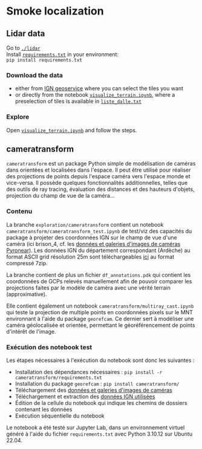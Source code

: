# Smoke localization

## Lidar data
Go to [`./lidar`](./lidar)  
Install [`requirements.txt`](./lidar/requirements.txt) in your environment:  
`pip install requirements.txt`  

### Download the data
- either from [IGN geoservice](https://geoservices.ign.fr/lidarhd) where you can select the tiles you want
- or directly from the notebook [`visualize_terrain.ipynb`](./lidar/visualize_terrain.ipynb), where a preselection of tiles is available in [`liste_dalle.txt`](./lidar/data/MNS/liste_dalle.txt)  

### Explore
Open [`visualize_terrain.ipynb`](./lidar/visualize_terrain.ipynb) and follow the steps.


## cameratransform

`cameratransform` est un package Python simple de modélisation de caméras dans orientées et localisées dans l'espace.
Il peut être 
utilisé pour réaliser des projections de points depuis l'espace caméra vers l'espace monde et vice-versa. Il possède 
quelques fonctionnalités additionnelles, telles que des outils de ray tracing, évaluation des distances et des 
hauteurs d'objets, projection du champ de vue de la caméra...

### Contenu

La branche `exploration/cameratransform` contient un notebook `cameratransform/cameratransform_test.ipynb` de test/viz des capacités du package à projeter des 
coordonnées IGN sur le champ de vue d'une caméra (ici brison_4, cf. les [données et galeries d'images de caméras Pyronear](https://drive.google.com/file/d/1GsJIjNyjnZjV2tzMuB0xTZ2hwz-lpRjB/view?usp=sharing)). Les données IGN du département correspondant (Ardèche) au format ASCII grid résolution 25m sont téléchargeables [ici](https://wxs.ign.fr/aqd29otkz2hofiee5pb0fygn/telechargement/prepackage/BDALTI-25M_PACK_FXX_2023-02-01$BDALTIV2_2-0_25M_ASC_LAMB93-IGN69_D007_2022-12-16/file/BDALTIV2_2-0_25M_ASC_LAMB93-IGN69_D007_2022-12-16.7z) au format compressé 7zip.

La branche contient de plus un fichier `df_annotations.pdk` qui contient les coordonnées de GCPs relevés manuellement afin de pouvoir comparer les projections faites par le modèle de caméra avec une vérité terrain (approximative).

Elle contient également un notebook `cameratransform/multiray_cast.ipynb` qui teste la projection de multiple points en coordonnées pixels sur le MNT environnant à l'aide du package `georefcam`. Ce dernier sert à modéliser une
caméra géolocalisée et orientée, permettant le géoréférencement de points d'intérêt de l'image.

### Exécution des notebook test

Les étapes nécessaires à l'exécution du notebook sont donc les suivantes :
- Installation des dépendances nécessaires : `pip install -r cameratransform/requirements.txt`
- Installation du package `georefcam` : `pip install cameratransform/`
- Téléchargement des [données et galeries d'images de caméras](https://drive.google.com/file/d/1GsJIjNyjnZjV2tzMuB0xTZ2hwz-lpRjB/view?usp=sharing)
- Téléchargement et extraction des [données IGN utilisées](https://wxs.ign.fr/aqd29otkz2hofiee5pb0fygn/telechargement/prepackage/BDALTI-25M_PACK_FXX_2023-02-01$BDALTIV2_2-0_25M_ASC_LAMB93-IGN69_D007_2022-12-16/file/BDALTIV2_2-0_25M_ASC_LAMB93-IGN69_D007_2022-12-16.7z)
- Édition de la cellule du notebook qui indique les chemins de dossiers contenant les données
- Exécution séquentielle du notebook

Le notebook a été testé sur Jupyter Lab, dans un environnement virtuel généré à l'aide du fichier `requirements.txt` avec Python 3.10.12 sur Ubuntu 22.04.
